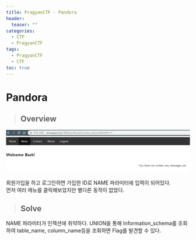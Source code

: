 ```yaml
---
title: PragyanCTF - Pandora
header:
  teaser: ""
categories:
  - CTF
  - PragyanCTF
tags:
  - PragyanCTF
  - CTF
toc: true
---
```


# Pandora  

> ## Overview 
![](../assets/img/Pasted%20image%2020240330202935.png)

회원가입을 하고 로그인하면 가입한 ID로 NAME 파라미터에 입력이 되어있다.  
먼저 여러 메뉴를 클릭해보았지만 별다른 동작이 없었다.

>## Solve  
NAME 파라미터가 인젝션에 취약하다.
UNION을 통해 Information_schema를 조회하여 table_name, column_name등을 조회하면 Flag를 발견할 수 있다.
